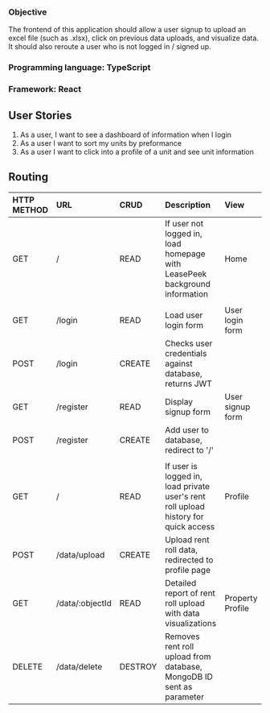 ### Objective
The frontend of this application should allow a user signup  to upload an excel file (such as .xlsx), click on previous data uploads, and visualize data. It should also reroute a user who is not logged in / signed up. 

### Programming language: TypeScript
### Framework: React

## User Stories

1. As a user, I want to see a dashboard of information when I login
2. As a user I want to sort my units by preformance 
3. As a user I want to click into a profile of a unit and see unit information

## Routing
| HTTP METHOD | URL             | CRUD    | Description                                                                         | View             |
|:----------- |:--------------- |:------- |:----------------------------------------------------------------------------------- |:---------------- |
| GET         | /               | READ    | If user not logged in, load homepage with LeasePeek background information          | Home             |
|             |                 |         |                                                                                     |                  |
| GET         | /login          | READ    | Load user login form                                                                | User login form  |
| POST        | /login          | CREATE  | Checks user credentials against database, returns JWT                               |                  |
| GET         | /register       | READ    | Display signup form                                                                 | User signup form |
| POST        | /register       | CREATE  | Add user to database, redirect to '/'                                               |                  |
|             |                 |         |                                                                                     |                  |
| GET         | /               | READ    | If user is logged in, load private user's rent roll upload history for quick access | Profile          |
| POST        | /data/upload    | CREATE  | Upload rent roll data, redirected to profile page                                   |                  |
| GET         | /data/:objectId | READ    | Detailed report of rent roll upload with data visualizations                        | Property Profile |
| DELETE      | /data/delete    | DESTROY | Removes rent roll upload from database, MongoDB ID sent as parameter                |                  |